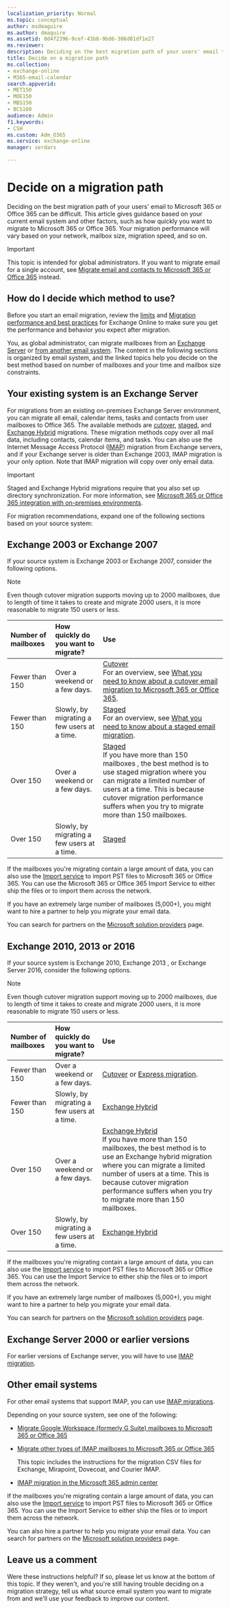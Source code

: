 ```yaml
---
localization_priority: Normal
ms.topic: conceptual
author: msdmaguire
ms.author: dmaguire
ms.assetid: 0d4f2396-9cef-43b8-9bd6-306d01df1e27
ms.reviewer: 
description: Deciding on the best migration path of your users' email to Microsoft 365 or Office 365 can be difficult. This article gives guidance based on your current email system and other factors, such as how quickly you want to migrate to Microsoft 365 or Office 365. Your migration performance will vary based on your network, mailbox size, migration speed, and so on.
title: Decide on a migration path
ms.collection: 
- exchange-online
- M365-email-calendar
search.appverid:
- MET150
- MOE150
- MBS150
- BCS160
audience: Admin
f1.keywords:
- CSH
ms.custom: Adm_O365
ms.service: exchange-online
manager: serdars

---
```


# Decide on a migration path

Deciding on the best migration path of your users' email to Microsoft 365 or Office 365 can be difficult. This article gives guidance based on your current email system and other factors, such as how quickly you want to migrate to Microsoft 365 or Office 365. Your migration performance will vary based on your network, mailbox size, migration speed, and so on.

> [!IMPORTANT]
> This topic is intended for global administrators. If you want to migrate email for a single account, see [Migrate email and contacts to Microsoft 365 or Office 365](/microsoft-365/admin/setup/migrate-email-and-contacts-admin) instead.

## How do I decide which method to use?

Before you start an email migration, review the [limits](/office365/servicedescriptions/exchange-online-service-description/exchange-online-limits) and [Migration performance and best practices](office-365-migration-best-practices.md) for Exchange Online to make sure you get the performance and behavior you expect after migration.

You, as global administrator, can migrate mailboxes from an [Exchange Server](decide-on-a-migration-path.md#BK_Exchange) or [from another email system](decide-on-a-migration-path.md#BK_Other). The content in the following sections is organized by email system, and the linked topics help you decide on the best method based on number of mailboxes and your time and mailbox size constraints.

## Your existing system is an Exchange Server
<a name="BK_Exchange"> </a>

For migrations from an existing on-premises Exchange Server environment, you can migrate all email, calendar items, tasks and contacts from user mailboxes to Office 365. The available methods are [cutover](cutover-migration-to-office-365.md), [staged](perform-a-staged-migration/perform-a-staged-migration.md), and [Exchange Hybrid](../../ExchangeHybrid/mail-migration-jump.md) migrations. These migration methods copy over all mail data, including contacts, calendar items, and tasks. You can also use the Internet Message Access Protocol ([IMAP](migrating-imap-mailboxes/migrating-imap-mailboxes.md)) migration from Exchange servers, and if your Exchange server is older than Exchange 2003, IMAP migration is your only option. Note that IMAP migration will copy over only email data.

> [!IMPORTANT]
> Staged and Exchange Hybrid migrations require that you also set up directory synchronization. For more information, see [Microsoft 365 or Office 365 integration with on-premises environments](/office365/enterprise/office-365-integration).

For migration recommendations, expand one of the following sections based on your source system:

## Exchange 2003 or Exchange 2007
<a name="BK_2003_2007"> </a>

If your source system is Exchange 2003 or Exchange 2007, consider the following options.

> [!NOTE]
> Even though cutover migration supports moving up to 2000 mailboxes, due to length of time it takes to create and migrate 2000 users, it is more reasonable to migrate 150 users or less.

|**Number of mailboxes**|**How quickly do you want to migrate?**|**Use**|
|:-----|:-----|:-----|
|Fewer than 150|Over a weekend or a few days.|[Cutover](cutover-migration-to-office-365.md) <br/> For an overview, see [What you need to know about a cutover email migration to Microsoft 365 or Office 365](what-to-know-about-a-cutover-migration.md).|
|Fewer than 150|Slowly, by migrating a few users at a time.|[Staged](perform-a-staged-migration/perform-a-staged-migration.md) <br/> For an overview, see [What you need to know about a staged email migration](what-to-know-about-a-staged-migration.md).|
|Over 150|Over a weekend or a few days.|[Staged](perform-a-staged-migration/perform-a-staged-migration.md) <br/> If you have more than 150 mailboxes , the best method is to use staged migration where you can migrate a limited number of users at a time. This is because cutover migration performance suffers when you try to migrate more than 150 mailboxes.|
|Over 150|Slowly, by migrating a few users at a time.|[Staged](perform-a-staged-migration/perform-a-staged-migration.md)|

If the mailboxes you're migrating contain a large amount of data, you can also use the [Import service](/microsoft-365/compliance/importing-pst-files-to-office-365) to import PST files to Microsoft 365 or Office 365. You can use the Microsoft 365 or Office 365 Import Service to either ship the files or to import them across the network.

If you have an extremely large number of mailboxes (5,000+), you might want to hire a partner to help you migrate your email data.

You can search for partners on the [Microsoft solution providers](https://www.microsoft.com/solution-providers/) page.

## Exchange 2010, 2013 or 2016
<a name="BK_2010_2013"> </a>

If your source system is Exchange 2010, Exchange 2013 , or Exchange Server 2016, consider the following options.

> [!NOTE]
> Even though cutover migration support moving up to 2000 mailboxes, due to length of time it takes to create and migrate 2000 users, it is more reasonable to migrate 150 users or less.

|**Number of mailboxes**|**How quickly do you want to migrate?**|**Use**|
|:-----|:-----|:-----|
|Fewer than 150|Over a weekend or a few days.|[Cutover](cutover-migration-to-office-365.md) or [Express migration](use-minimal-hybrid-to-quickly-migrate.md).|
|Fewer than 150|Slowly, by migrating a few users at a time.|[Exchange Hybrid](../../ExchangeHybrid/mail-migration-jump.md)|
|Over 150|Over a weekend or a few days.|[Exchange Hybrid](../../ExchangeHybrid/mail-migration-jump.md) <br/> If you have more than 150 mailboxes, the best method is to use an Exchange hybrid migration where you can migrate a limited number of users at a time. This is because cutover migration performance suffers when you try to migrate more than 150 mailboxes.|
|Over 150|Slowly, by migrating a few users at a time.|[Exchange Hybrid](../../ExchangeHybrid/mail-migration-jump.md)|

If the mailboxes you're migrating contain a large amount of data, you can also use the [Import service](/microsoft-365/compliance/importing-pst-files-to-office-365) to import PST files to Microsoft 365 or Office 365. You can use the Import Service to either ship the files or to import them across the network.

If you have an extremely large number of mailboxes (5,000+), you might want to hire a partner to help you migrate your email data.

You can search for partners on the [Microsoft solution providers](https://www.microsoft.com/solution-providers/) page.

## Exchange Server 2000 or earlier versions
<a name="BK_2000"> </a>

For earlier versions of Exchange server, you will have to use [IMAP migration](migrating-imap-mailboxes/migrate-other-types-of-imap-mailboxes.md).

## Other email systems
<a name="BK_Other"> </a>

For other email systems that support IMAP, you can use [IMAP migrations](migrating-imap-mailboxes/migrating-imap-mailboxes.md).

Depending on your source system, see one of the following:

- [Migrate Google Workspace (formerly G Suite) mailboxes to Microsoft 365 or Office 365](migrating-imap-mailboxes/migrate-g-suite-mailboxes.md)

- [Migrate other types of IMAP mailboxes to Microsoft 365 or Office 365](migrating-imap-mailboxes/migrate-other-types-of-imap-mailboxes.md)

    This topic includes the instructions for the migration CSV files for Exchange, Mirapoint, Dovecoat, and Courier IMAP.

- [IMAP migration in the Microsoft 365 admin center](migrating-imap-mailboxes/imap-migration-in-the-admin-center.md)

If the mailboxes you're migrating contain a large amount of data, you can also use the [Import service](/microsoft-365/compliance/importing-pst-files-to-office-365) to import PST files to Microsoft 365 or Office 365. You can use the Import Service to either ship the files or to import them across the network.

You can also hire a partner to help you migrate your email data. You can search for partners on the [Microsoft solution providers](https://www.microsoft.com/solution-providers/) page.

## Leave us a comment
<a name="BKMK_Comment"> </a>

Were these instructions helpful? If so, please let us know at the bottom of this topic. If they weren't, and you're still having trouble deciding on a migration strategy, tell us what source email system you want to migrate from and we'll use your feedback to improve our content.